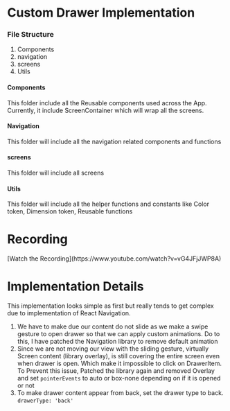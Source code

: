 <h1>Custom Drawer Implementation</h1>

<h3>File Structure</h3>
<ol>
<li>Components</li>
<li>navigation</li>
<li>screens</li>
<li>Utils</li>
</ol>

<h4>Components</h4>
This folder include all the Reusable components used across the App. Currently, it include ScreenContainer which will wrap all the screens. 


<h4>Navigation</h4>
This folder will include all the navigation related components and functions

<h4>screens</h4>
This folder will include all screens


<h4>Utils</h4>
This folder will include all the helper functions and constants like Color token, Dimension token, Reusable functions


<h1>Recording</h1>
[Watch the Recording](https://www.youtube.com/watch?v=vG4JFjJWP8A)

<h1>Implementation Details</h1>
This implementation looks simple as first but really tends to get complex due to implementation of React Navigation.  
<ol>
    <li>We have to make due our content do not slide as we make a swipe gesture to open drawer so that we can apply custom animations. Do to this, I have patched the Navigation library to remove default animation
    </li>
     <li>Since we are not moving our view with the sliding gesture, virtually Screen content (library overlay), is still covering the entire screen even when drawer is open. Which make it impossible to click on DrawerItem. <br> To Prevent this issue, Patched the library again and removed Overlay and set <code>pointerEvents</code> to auto or box-none depending on if it is opened or not
    </li>
    <li>To make drawer content appear from back, set the drawer type to back. <code>drawerType: 'back'</code>
    </li>
</ol>
